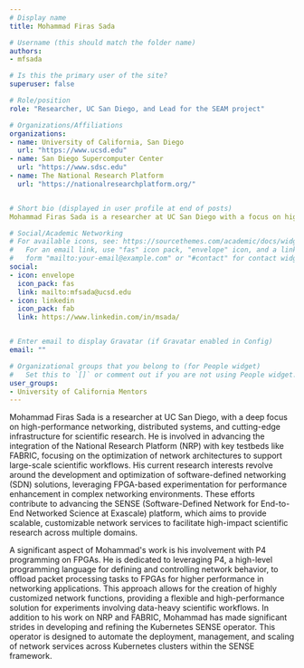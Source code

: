 ```yaml
---
# Display name
title: Mohammad Firas Sada

# Username (this should match the folder name)
authors:
- mfsada

# Is this the primary user of the site?
superuser: false

# Role/position
role: "Researcher, UC San Diego, and Lead for the SEAM project"

# Organizations/Affiliations
organizations:
- name: University of California, San Diego
  url: "https://www.ucsd.edu"
- name: San Diego Supercomputer Center
  url: "https://www.sdsc.edu"
- name: The National Research Platform
  url: "https://nationalresearchplatform.org/"


# Short bio (displayed in user profile at end of posts)
Mohammad Firas Sada is a researcher at UC San Diego with a focus on high-performance networking and distributed systems. He leads integration projects for the National Research Platform (NRP) and its collaboration with various testbeds such as FABRIC, utilizing technologies like the SENSE platform for end-to-end networked science at exascale. His work includes contributions to software-defined networks, FPGA experimentation, and performance optimization in research environments. Mohammad is also deeply involved in efforts to integrate academic testbeds with cutting-edge technologies for advancing scientific research.

# Social/Academic Networking
# For available icons, see: https://sourcethemes.com/academic/docs/widgets/#icons
#   For an email link, use "fas" icon pack, "envelope" icon, and a link in the
#   form "mailto:your-email@example.com" or "#contact" for contact widget.
social:
- icon: envelope
  icon_pack: fas
  link: mailto:mfsada@ucsd.edu
- icon: linkedin
  icon_pack: fab
  link: https://www.linkedin.com/in/msada/


# Enter email to display Gravatar (if Gravatar enabled in Config)
email: ""

# Organizational groups that you belong to (for People widget)
#   Set this to `[]` or comment out if you are not using People widget.  
user_groups:
- University of California Mentors
---
```


Mohammad Firas Sada is a researcher at UC San Diego, with a deep focus on high-performance networking, distributed systems, and cutting-edge infrastructure for scientific research. He is involved in advancing the integration of the National Research Platform (NRP) with key testbeds like FABRIC, focusing on the optimization of network architectures to support large-scale scientific workflows. His current research interests revolve around the development and optimization of software-defined networking (SDN) solutions, leveraging FPGA-based experimentation for performance enhancement in complex networking environments. These efforts contribute to advancing the SENSE (Software-Defined Network for End-to-End Networked Science at Exascale) platform, which aims to provide scalable, customizable network services to facilitate high-impact scientific research across multiple domains.

A significant aspect of Mohammad's work is his involvement with P4 programming on FPGAs. He is dedicated to leveraging P4, a high-level programming language for defining and controlling network behavior, to offload packet processing tasks to FPGAs for higher performance in networking applications. This approach allows for the creation of highly customized network functions, providing a flexible and high-performance solution for experiments involving data-heavy scientific workflows. In addition to his work on NRP and FABRIC, Mohammad has made significant strides in developing and refining the Kubernetes SENSE operator. This operator is designed to automate the deployment, management, and scaling of network services across Kubernetes clusters within the SENSE framework.
